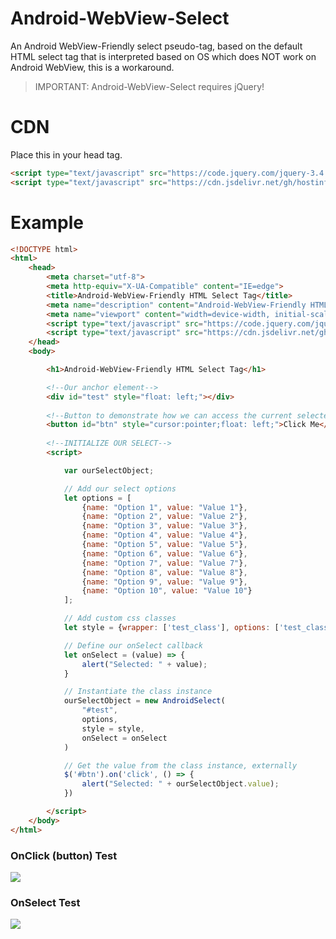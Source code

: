 # Android-WebView-Select
 An Android WebView-Friendly select pseudo-tag, based on the default HTML select tag that is interpreted based on OS which does NOT work on Android WebView, this is a workaround.


> IMPORTANT: Android-WebView-Select requires jQuery!


# CDN
Place this in your head tag.
```html
<script type="text/javascript" src="https://code.jquery.com/jquery-3.4.1.js"></script>
<script type="text/javascript" src="https://cdn.jsdelivr.net/gh/hostinfodev/Android-WebView-Select@main/dist/androidWebViewSelect.min.js"></script>
```

# Example
```html
<!DOCTYPE html>
<html>
    <head>
        <meta charset="utf-8">
        <meta http-equiv="X-UA-Compatible" content="IE=edge">
        <title>Android-WebView-Friendly HTML Select Tag</title>
        <meta name="description" content="Android-WebView-Friendly HTML Select Tag">
        <meta name="viewport" content="width=device-width, initial-scale=1">
        <script type="text/javascript" src="https://code.jquery.com/jquery-3.4.1.js"></script>
        <script type="text/javascript" src="https://cdn.jsdelivr.net/gh/hostinfodev/Android-WebView-Select@main/dist/androidWebViewSelect.min.js"></script>
    </head>
    <body>

        <h1>Android-WebView-Friendly HTML Select Tag</h1>

        <!--Our anchor element-->
        <div id="test" style="float: left;"></div>
        
        <!--Button to demonstrate how we can access the current selected value, externally-->
        <button id="btn" style="cursor:pointer;float: left;">Click Me</button>
        
        <!--INITIALIZE OUR SELECT-->
        <script>

            var ourSelectObject;

            // Add our select options
            let options = [
                {name: "Option 1", value: "Value 1"},
                {name: "Option 2", value: "Value 2"},
                {name: "Option 3", value: "Value 3"},
                {name: "Option 4", value: "Value 4"},
                {name: "Option 5", value: "Value 5"},
                {name: "Option 6", value: "Value 6"},
                {name: "Option 7", value: "Value 7"},
                {name: "Option 8", value: "Value 8"},
                {name: "Option 9", value: "Value 9"},
                {name: "Option 10", value: "Value 10"}
            ];

            // Add custom css classes
            let style = {wrapper: ['test_class'], options: ['test_class'], option: ['test_class']}

            // Define our onSelect callback
            let onSelect = (value) => {
                alert("Selected: " + value);
            }

            // Instantiate the class instance
            ourSelectObject = new AndroidSelect(
                "#test",
                options,
                style = style,
                onSelect = onSelect
            )

            // Get the value from the class instance, externally
            $('#btn').on('click', () => {
                alert("Selected: " + ourSelectObject.value);
            })

        </script>
    </body>
</html>
```
### OnClick (button) Test
![](https://github.com/hostinfodev/Android-WebView-Select/blob/main/button_click_test.png?raw=true)

### OnSelect Test
![](https://github.com/hostinfodev/Android-WebView-Select/blob/main/onSelect_test.png?raw=true)
